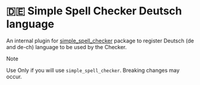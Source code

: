 # 🇩🇪 Simple Spell Checker Deutsch language 
An internal plugin for [simple_spell_checker](https://github.com/CatHood0/simple_spell_checker) package to register Deutsch (de and de-ch) language to be used by the Checker.

> [!NOTE]
>
> Use Only if you will use `simple_spell_checker`. Breaking changes may occur.

